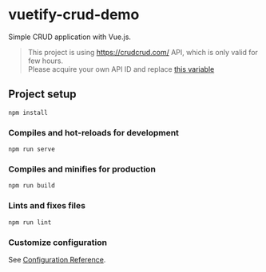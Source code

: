 # vuetify-crud-demo

Simple CRUD application with Vue.js.

> This project is using https://crudcrud.com/ API, which is only valid for few hours.  
> Please acquire your own API ID and replace [this variable](https://github.com/mfarukkoc/vuetify-crud-demo/blob/main/src/services/userService.ts#L4-L6)

## Project setup
```
npm install
```

### Compiles and hot-reloads for development
```
npm run serve
```

### Compiles and minifies for production
```
npm run build
```

### Lints and fixes files
```
npm run lint
```

### Customize configuration
See [Configuration Reference](https://cli.vuejs.org/config/).
